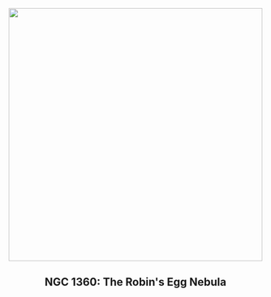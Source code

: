 
<p align="center"><img src="https://apod.nasa.gov/apod/image/2505/NGC1360_Chander_960.jpg" width="500" height="500"></p>
<h2 align="center"> NGC 1360: The Robin's Egg Nebula </h2>

